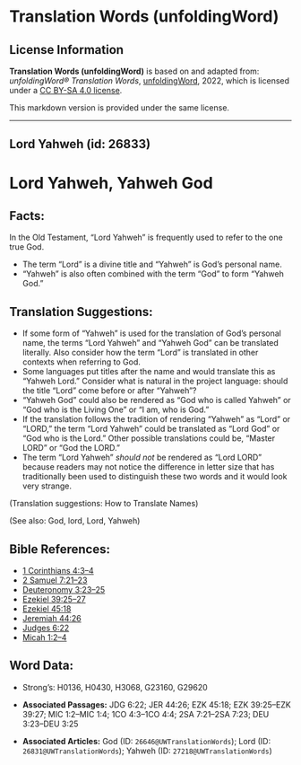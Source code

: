 # Translation Words (unfoldingWord)

## License Information

**Translation Words (unfoldingWord)** is based on and adapted from: _unfoldingWord® Translation Words_, [unfoldingWord](https://unfoldingword.org/utw), 2022, which is licensed under a [CC BY-SA 4.0 license](https://creativecommons.org/licenses/by-sa/4.0/legalcode.en).

This markdown version is provided under the same license.



--------------------------------

## Lord Yahweh (id: 26833)

Lord Yahweh, Yahweh God
=======================

Facts:
------

In the Old Testament, “Lord Yahweh” is frequently used to refer to the one true God.

* The term “Lord” is a divine title and “Yahweh” is God’s personal name.
* “Yahweh” is also often combined with the term “God” to form “Yahweh God.”

Translation Suggestions:
------------------------

* If some form of “Yahweh” is used for the translation of God’s personal name, the terms “Lord Yahweh” and “Yahweh God” can be translated literally. Also consider how the term “Lord” is translated in other contexts when referring to God.
* Some languages put titles after the name and would translate this as “Yahweh Lord.” Consider what is natural in the project language: should the title “Lord” come before or after “Yahweh”?
* “Yahweh God” could also be rendered as “God who is called Yahweh” or “God who is the Living One” or “I am, who is God.”
* If the translation follows the tradition of rendering “Yahweh” as “Lord” or “LORD,” the term “Lord Yahweh” could be translated as “Lord God” or “God who is the Lord.” Other possible translations could be, “Master LORD” or “God the LORD.”
* The term “Lord Yahweh” *should not* be rendered as “Lord LORD” because readers may not notice the difference in letter size that has traditionally been used to distinguish these two words and it would look very strange.

(Translation suggestions: How to Translate Names)

(See also: God, lord, Lord, Yahweh)

Bible References:
-----------------

* [1 Corinthians 4:3–4](https://ref.ly/1Cor4:3-1Cor4:4)
* [2 Samuel 7:21–23](https://ref.ly/2Sam7:21-2Sam7:23)
* [Deuteronomy 3:23–25](https://ref.ly/Deut3:23-Deut3:25)
* [Ezekiel 39:25–27](https://ref.ly/Ezek39:25-Ezek39:27)
* [Ezekiel 45:18](https://ref.ly/Ezek45:18)
* [Jeremiah 44:26](https://ref.ly/Jer44:26)
* [Judges 6:22](https://ref.ly/Judg6:22)
* [Micah 1:2–4](https://ref.ly/Mic1:2-Mic1:4)

Word Data:
----------

* Strong’s: H0136, H0430, H3068, G23160, G29620

* **Associated Passages:** JDG 6:22; JER 44:26; EZK 45:18; EZK 39:25–EZK 39:27; MIC 1:2–MIC 1:4; 1CO 4:3–1CO 4:4; 2SA 7:21–2SA 7:23; DEU 3:23–DEU 3:25
* **Associated Articles:** God (ID: `26646@UWTranslationWords`); Lord (ID: `26831@UWTranslationWords`); Yahweh (ID: `27218@UWTranslationWords`)

